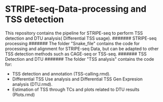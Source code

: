 # STRIPE-seq-Data-processing and TSS detection
This repository contains the pipeline for STRIPE-seq to perform TSS detection and DTU analysis( Differential TSS usage).
####### STRIPE-seq processing #######
The folder "Snake_file" contains the code for processing and alignment for STRIPE-seq Data, 
but can be adapted to other TSS detection methods such as CAGE-seq or TSS-seq.
####### TSS Detection and DTU #######
The folder "TSS analysis" contains the code for:
  - TSS detection and annotation (TSS-calling.rmd).
  - Differential TSS Use analysis and Differential TSS Gen Expresion analysis (DTU.rmd).
  - Estimation of TSS through TCs and plots related to DTU results (Plots.rmd)
